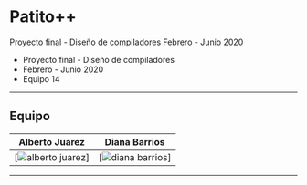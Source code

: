 # Patito++

Proyecto final - Diseño de compiladores
Febrero - Junio 2020
 - Proyecto final - Diseño de compiladores 
 - Febrero - Junio 2020
 - Equipo 14

---

## Equipo


|  **Alberto Juarez** | **Diana Barrios** |
| :---: |:---:|
|  [![alberto juarez](https://avatars3.githubusercontent.com/u/21068627?v=3&s=200)] | [![diana barrios](https://avatars3.githubusercontent.com/u/21281689?v=3&s=200)]  |

---
